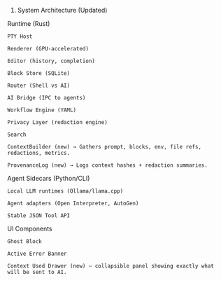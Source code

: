 1) System Architecture (Updated)

Runtime (Rust)

    PTY Host

    Renderer (GPU-accelerated)

    Editor (history, completion)

    Block Store (SQLite)

    Router (Shell vs AI)

    AI Bridge (IPC to agents)

    Workflow Engine (YAML)

    Privacy Layer (redaction engine)

    Search

    ContextBuilder (new) → Gathers prompt, blocks, env, file refs, redactions, metrics.

    ProvenanceLog (new) → Logs context hashes + redaction summaries.

Agent Sidecars (Python/CLI)

    Local LLM runtimes (Ollama/llama.cpp)

    Agent adapters (Open Interpreter, AutoGen)

    Stable JSON Tool API

UI Components

    Ghost Block

    Active Error Banner

    Context Used Drawer (new) — collapsible panel showing exactly what will be sent to AI.